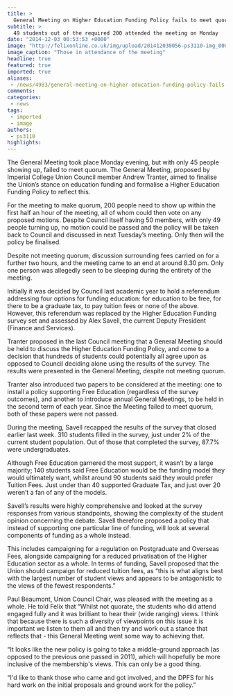 ```yaml
---
title: >
  General Meeting on Higher Education Funding Policy fails to meet quorum
subtitle: >
  49 students out of the required 200 attended the meeting on Monday
date: "2014-12-03 00:53:53 +0000"
image: "http://felixonline.co.uk/img/upload/201412030056-ps3110-img_0007.jpg"
image_caption: "Those in attendance of the meeting"
headline: true
featured: true
imported: true
aliases:
 - /news/4983/general-meeting-on-higher-education-funding-policy-fails-to-meet-quorum-
comments:
categories:
 - news
tags:
 - imported
 - image
authors:
 - ps3110
highlights:
---
```


The General Meeting took place Monday evening, but with only 45 people showing up, failed to meet quorum. The General Meeting, proposed by Imperial College Union Council member Andrew Tranter, aimed to finalise the Union’s stance on education funding and formalise a Higher Education Funding Policy to reflect this.

For the meeting to make quorum, 200 people need to show up within the first half an hour of the meeting, all of whom could then vote on any proposed motions. Despite Council itself having 50 members, with only 49 people turning up, no motion could be passed and the policy will be taken back to Council and discussed in next Tuesday’s meeting. Only then will the policy be finalised.

Despite not meeting quorum, discussion surrounding fees carried on for a further two hours, and the meeting came to an end at around 8.30 pm. Only one person was allegedly seen to be sleeping during the entirety of the meeting.

Initially it was decided by Council last academic year to hold a referendum addressing four options for funding education: for education to be free, for there to be a graduate tax, to pay tuition fees or none of the above. However, this referendum was replaced by the Higher Education Funding survey set and assessed by Alex Savell, the current Deputy President (Finance and Services).

Tranter proposed in the last Council meeting that a General Meeting should be held to discuss the Higher Education Funding Policy, and come to a decision that hundreds of students could potentially all agree upon as opposed to Council deciding alone using the results of the survey. The results were presented in the General Meeting, despite not meeting quorum.

Tranter also introduced two papers to be considered at the meeting: one to install a policy supporting Free Education (regardless of the survey outcomes), and another to introduce annual General Meetings, to be held in the second term of each year. Since the Meeting failed to meet quorum, both of these papers were not passed.

During the meeting, Savell recapped the results of the survey that closed earlier last week. 310 students filled in the survey, just under 2% of the current student population. Out of those that completed the survey, 87.7% were undergraduates.

Although Free Education garnered the most support, it wasn’t by a large majority; 140 students said Free Education would be the funding model they would ultimately want, whilst around 90 students said they would prefer Tuition Fees. Just under than 40 supported Graduate Tax, and just over 20 weren’t a fan of any of the models.

Savell’s results were highly comprehensive and looked at the survey responses from various standpoints, showing the complexity of the student opinion concerning the debate. Savell therefore proposed a policy that instead of supporting one particular line of funding, will look at several components of funding as a whole instead.

This includes campaigning for a regulation on Postgraduate and Overseas Fees, alongside campaigning for a reduced privatisation of the Higher Education sector as a whole. In terms of funding, Savell proposed that the Union should campaign for reduced tuition fees, as “this is what aligns best with the largest number of student views and appears to be antagonistic to the views of the fewest respondents.”

Paul Beaumont, Union Council Chair, was pleased with the meeting as a whole. He told Felix that “Whilst not quorate, the students who did attend engaged fully and it was brilliant to hear their (wide ranging) views. I think that because there is such a diversity of viewpoints on this issue it is important we listen to them all and then try and work out a stance that reflects that - this General Meeting went some way to achieving that.

“It looks like the new policy is going to take a middle-ground approach (as opposed to the previous one passed in 2011), which will hopefully be more inclusive of the membership's views. This can only be a good thing.

“I'd like to thank those who came and got involved, and the DPFS for his hard work on the initial proposals and ground work for the policy.”
